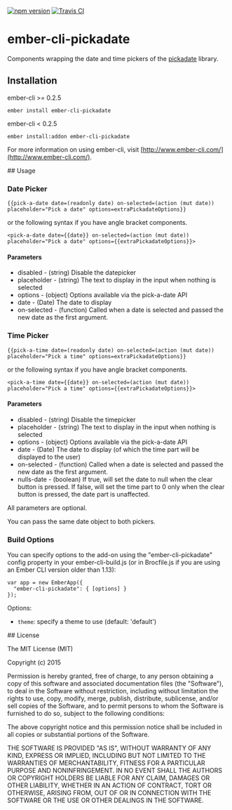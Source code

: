 [![npm version](https://badge.fury.io/js/ember-cli-pickadate.svg)](http://badge.fury.io/js/ember-cli-pickadate)
[![Travis CI](https://travis-ci.org/AddJam/ember-cli-pickadate.svg)](https://travis-ci.org/AddJam/ember-cli-pickadate)

# ember-cli-pickadate

Components wrapping the date and time pickers of the [pickadate](http://amsul.ca/pickadate.js) library.

## Installation

ember-cli >= 0.2.5

`ember install ember-cli-pickadate`

ember-cli < 0.2.5

`ember install:addon ember-cli-pickadate`

For more information on using ember-cli, visit [http://www.ember-cli.com/](http://www.ember-cli.com/).

## Usage

### Date Picker
`{{pick-a-date date=(readonly date) on-selected=(action (mut date)) placeholder="Pick a date" options=extraPickadateOptions}}`

or the following syntax if you have angle bracket components.

`<pick-a-date date={{date}} on-selected=(action (mut date)) placeholder="Pick a date" options={{extraPickadateOptions}}>`

#### Parameters
 * disabled - (string) Disable the datepicker
 * placeholder - (string) The text to display in the input when nothing is selected
 * options - (object) Options available via the pick-a-date API
 * date - (Date) The date to display
 * on-selected - (function) Called when a date is selected and passed the new date as the first argument.

### Time Picker
`{{pick-a-time date=(readonly date) on-selected=(action (mut date)) placeholder="Pick a time" options=extraPickadateOptions}}`

or the following syntax if you have angle bracket components.

`<pick-a-time date={{date}} on-selected=(action (mut date)) placeholder="Pick a time" options={{extraPickadateOptions}}>`

#### Parameters
 * disabled - (string) Disable the timepicker
 * placeholder - (string) The text to display in the input when nothing is selected
 * options - (object) Options available via the pick-a-date API
 * date - (Date) The date to display (of which the time part will be displayed to the user)
 * on-selected - (function) Called when a date is selected and passed the new date as the first argument.
 * nulls-date - (boolean) If true, will set the date to null when the clear button is pressed.
                          If false, will set the time part to 0 only when the clear button is pressed, the date part is unaffected.

All parameters are optional.

You can pass the same date object to both pickers.

### Build Options
You can specify options to the add-on using the "ember-cli-pickadate" config property in your ember-cli-build.js (or in Brocfile.js if you are using an Ember CLI version older than 1.13):

```
var app = new EmberApp({
  "ember-cli-pickadate": { [options] }
});
```

Options:

* `theme`: specify a theme to use (default: 'default')



## License

The MIT License (MIT)

Copyright (c) 2015

Permission is hereby granted, free of charge, to any person obtaining a copy of this software and associated documentation files (the "Software"), to deal in the Software without restriction, including without limitation the rights to use, copy, modify, merge, publish, distribute, sublicense, and/or sell copies of the Software, and to permit persons to whom the Software is furnished to do so, subject to the following conditions:

The above copyright notice and this permission notice shall be included in all copies or substantial portions of the Software.

THE SOFTWARE IS PROVIDED "AS IS", WITHOUT WARRANTY OF ANY KIND, EXPRESS OR IMPLIED, INCLUDING BUT NOT LIMITED TO THE WARRANTIES OF MERCHANTABILITY, FITNESS FOR A PARTICULAR PURPOSE AND NONINFRINGEMENT. IN NO EVENT SHALL THE AUTHORS OR COPYRIGHT HOLDERS BE LIABLE FOR ANY CLAIM, DAMAGES OR OTHER LIABILITY, WHETHER IN AN ACTION OF CONTRACT, TORT OR OTHERWISE, ARISING FROM, OUT OF OR IN CONNECTION WITH THE SOFTWARE OR THE USE OR OTHER DEALINGS IN THE SOFTWARE.
